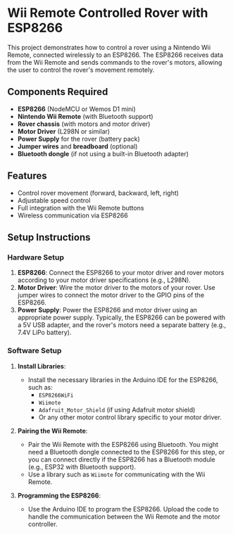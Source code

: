 # Wii Remote Controlled Rover with ESP8266

This project demonstrates how to control a rover using a Nintendo Wii Remote, connected wirelessly to an ESP8266. The ESP8266 receives data from the Wii Remote and sends commands to the rover's motors, allowing the user to control the rover's movement remotely.

## Components Required

- **ESP8266** (NodeMCU or Wemos D1 mini)
- **Nintendo Wii Remote** (with Bluetooth support)
- **Rover chassis** (with motors and motor driver)
- **Motor Driver** (L298N or similar)
- **Power Supply** for the rover (battery pack)
- **Jumper wires** and **breadboard** (optional)
- **Bluetooth dongle** (if not using a built-in Bluetooth adapter)

## Features

- Control rover movement (forward, backward, left, right)
- Adjustable speed control
- Full integration with the Wii Remote buttons
- Wireless communication via ESP8266

## Setup Instructions

### Hardware Setup

1. **ESP8266**: Connect the ESP8266 to your motor driver and rover motors according to your motor driver specifications (e.g., L298N).
2. **Motor Driver**: Wire the motor driver to the motors of your rover. Use jumper wires to connect the motor driver to the GPIO pins of the ESP8266.
3. **Power Supply**: Power the ESP8266 and motor driver using an appropriate power supply. Typically, the ESP8266 can be powered with a 5V USB adapter, and the rover's motors need a separate battery (e.g., 7.4V LiPo battery).

### Software Setup

1. **Install Libraries**:
    - Install the necessary libraries in the Arduino IDE for the ESP8266, such as:
      - `ESP8266WiFi`
      - `Wiimote`
      - `Adafruit_Motor_Shield` (if using Adafruit motor shield)
      - Or any other motor control library specific to your motor driver.

2. **Pairing the Wii Remote**:
    - Pair the Wii Remote with the ESP8266 using Bluetooth. You might need a Bluetooth dongle connected to the ESP8266 for this step, or you can connect directly if the ESP8266 has a Bluetooth module (e.g., ESP32 with Bluetooth support).
    - Use a library such as `Wiimote` for communicating with the Wii Remote.

3. **Programming the ESP8266**:
    - Use the Arduino IDE to program the ESP8266. Upload the code to handle the communication between the Wii Remote and the motor controller.
